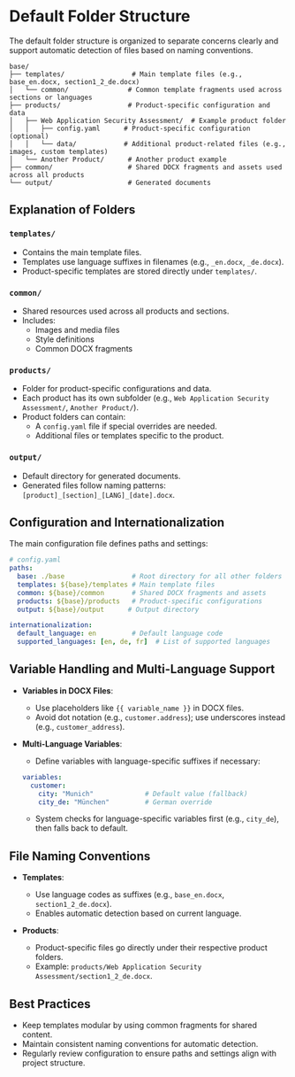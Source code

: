 # Default Folder Structure

The default folder structure is organized to separate concerns clearly and support automatic detection of files based on naming conventions.

```text
base/
├── templates/                 # Main template files (e.g., base_en.docx, section1_2_de.docx)
│   └── common/               # Common template fragments used across sections or languages
├── products/                 # Product-specific configuration and data
│   ├── Web Application Security Assessment/  # Example product folder
│   │   ├── config.yaml      # Product-specific configuration (optional)
│   │   └── data/            # Additional product-related files (e.g., images, custom templates)
│   └── Another Product/      # Another product example
├── common/                   # Shared DOCX fragments and assets used across all products
└── output/                   # Generated documents
```

## Explanation of Folders

### `templates/`
- Contains the main template files.
- Templates use language suffixes in filenames (e.g., `_en.docx`, `_de.docx`).
- Product-specific templates are stored directly under `templates/`.

### `common/`
- Shared resources used across all products and sections.
- Includes:
    - Images and media files
    - Style definitions
    - Common DOCX fragments

### `products/`
- Folder for product-specific configurations and data.
- Each product has its own subfolder (e.g., `Web Application Security Assessment/`, `Another Product/`).
- Product folders can contain:
    - A `config.yaml` file if special overrides are needed.
    - Additional files or templates specific to the product.

### `output/`
- Default directory for generated documents.
- Generated files follow naming patterns: `[product]_[section]_[LANG]_[date].docx`.

## Configuration and Internationalization

The main configuration file defines paths and settings:

```yaml
# config.yaml
paths:
  base: ./base                 # Root directory for all other folders
  templates: ${base}/templates # Main template files
  common: ${base}/common       # Shared DOCX fragments and assets
  products: ${base}/products   # Product-specific configurations
  output: ${base}/output      # Output directory

internationalization:
  default_language: en         # Default language code
  supported_languages: [en, de, fr]  # List of supported languages
```

## Variable Handling and Multi-Language Support

- **Variables in DOCX Files**:
    - Use placeholders like `{{ variable_name }}` in DOCX files.
    - Avoid dot notation (e.g., `customer.address`); use underscores instead (e.g., `customer_address`).

- **Multi-Language Variables**:
    - Define variables with language-specific suffixes if necessary:
    ```yaml
    variables:
      customer:
        city: "Munich"             # Default value (fallback)
        city_de: "München"         # German override
    ```
    - System checks for language-specific variables first (e.g., `city_de`), then falls back to default.

## File Naming Conventions

- **Templates**:
    - Use language codes as suffixes (e.g., `base_en.docx`, `section1_2_de.docx`).
    - Enables automatic detection based on current language.

- **Products**:
    - Product-specific files go directly under their respective product folders.
    - Example: `products/Web Application Security Assessment/section1_2_de.docx`.

## Best Practices

- Keep templates modular by using common fragments for shared content.
- Maintain consistent naming conventions for automatic detection.
- Regularly review configuration to ensure paths and settings align with project structure.
